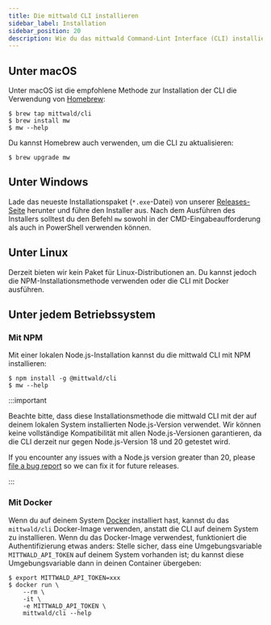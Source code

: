 ```yaml
---
title: Die mittwald CLI installieren
sidebar_label: Installation
sidebar_position: 20
description: Wie du das mittwald Command-Lint Interface (CLI) installierst
---
```


## Unter macOS

Unter macOS ist die empfohlene Methode zur Installation der CLI die Verwendung von [Homebrew](https://brew.sh):

```
$ brew tap mittwald/cli
$ brew install mw
$ mw --help
```

Du kannst Homebrew auch verwenden, um die CLI zu aktualisieren:

```
$ brew upgrade mw
```

## Unter Windows

Lade das neueste Installationspaket (`*.exe`-Datei) von unserer [Releases-Seite](https://github.com/mittwald/cli/releases) herunter und führe den Installer aus. Nach dem Ausführen des Installers solltest du den Befehl `mw` sowohl in der CMD-Eingabeaufforderung als auch in PowerShell verwenden können.

## Unter Linux

Derzeit bieten wir kein Paket für Linux-Distributionen an. Du kannst jedoch die NPM-Installationsmethode verwenden oder die CLI mit Docker ausführen.

## Unter jedem Betriebssystem

### Mit NPM

Mit einer lokalen Node.js-Installation kannst du die mittwald CLI mit NPM installieren:

```
$ npm install -g @mittwald/cli
$ mw --help
```

:::important

Beachte bitte, dass diese Installationsmethode die mittwald CLI mit der auf deinem lokalen System installierten Node.js-Version verwendet. Wir können keine vollständige Kompatibilität mit allen Node.js-Versionen garantieren, da die CLI derzeit nur gegen Node.js-Version 18 und 20 getestet wird.

If you encounter any issues with a Node.js version greater than 20, please [file a bug report](https://github.com/mittwald/cli/issues) so we can fix it for future releases.

:::

### Mit Docker

Wenn du auf deinem System [Docker](https://www.docker.com/) installiert hast, kannst du das `mittwald/cli` Docker-Image verwenden, anstatt die CLI auf deinem System zu installieren. Wenn du das Docker-Image verwendest, funktioniert die Authentifizierung etwas anders: Stelle sicher, dass eine Umgebungsvariable `MITTWALD_API_TOKEN` auf deinem System vorhanden ist; du kannst diese Umgebungsvariable dann in deinen Container übergeben:

```
$ export MITTWALD_API_TOKEN=xxx
$ docker run \
    --rm \
    -it \
    -e MITTWALD_API_TOKEN \
    mittwald/cli --help
```
